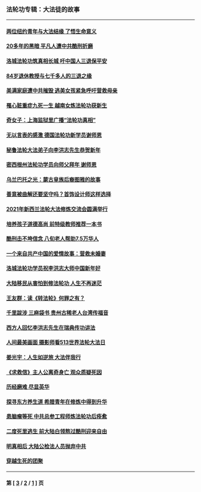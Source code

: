 ### 法轮功专辑：大法徒的故事
---
#### [两位纽约青年与大法结缘 了悟生命意义](../../pages/nf1147481/n14002785.md) 
#### [20多年的黑暗 平凡人遭中共酷刑折磨](../../pages/nf1147481/n13997976.md) 
#### [洛城法轮功筑真相长城 吁中国人三退保平安](../../pages/nf1147481/n13892471.md) 
#### [84岁退休教授与七千多人的三退之缘](../../pages/nf1147481/n13796650.md) 
#### [美满家庭遭中共摧毁 逃美女孩紧急呼吁营救母亲](../../pages/nf1147481/n13792859.md) 
#### [罹心脏重症九死一生 越南女炼法轮功获新生](../../pages/nf1147481/n13732766.md) 
#### [奇女子：上海监狱里广播“法轮功真相”](../../pages/nf1147481/n13726443.md) 
#### [无以言表的感激 德国法轮功新学员谢师恩](../../pages/nf1147481/n13543790.md) 
#### [秘鲁法轮大法弟子向李洪志先生恭贺新年](../../pages/nf1147481/n13540182.md) 
#### [密西根州法轮功学员向师父拜年 谢师恩](../../pages/nf1147481/n13538183.md) 
#### [乌兰巴托之光：蒙古皇族后裔图雅的故事](../../pages/nf1147481/n13155759.md) 
#### [善意被曲解还要坚守吗？首饰设计师这样选择](../../pages/nf1147481/n13077575.md) 
#### [2021年新西兰法轮大法修炼交流会圆满举行](../../pages/nf1147481/n13033149.md) 
#### [培养孩子道德高尚 前特级教师推荐一本书](../../pages/nf1147481/n12938640.md) 
#### [酷刑击不垮信念 八旬老人帮助7.5万华人](../../pages/nf1147481/n12880712.md) 
#### [一个来自共产中国的爱情故事：营救未婚妻](../../pages/nf1147481/n12778386.md) 
#### [洛城法轮功学员祝李洪志大师中国新年好](../../pages/nf1147481/n12724685.md) 
#### [大陆移民从害怕到修法轮功 人生不再迷茫](../../pages/nf1147481/n12414325.md) 
#### [王友群：读《转法轮》何罪之有？](../../pages/nf1147481/n12408647.md) 
#### [千里跋涉 三麻袋书 贵州古稀老人台湾传福音](../../pages/nf1147481/n12198750.md) 
#### [西方人回忆李洪志先生在瑞典传功讲法](../../pages/nf1147481/n12099607.md) 
#### [人间最美画面 摄影师看513世界法轮大法日](../../pages/nf1147481/n12094118.md) 
#### [姜光宇：人生如逆旅 大法伴我行](../../pages/nf1147481/n12088664.md) 
#### [《求救信》主人公离奇身亡 观众质疑死因](../../pages/nf1147481/n11845215.md) 
#### [历经磨难 尽显英华](../../pages/nf1147481/n11723297.md) 
#### [探寻东方养生道 希腊青年在修炼中得到升华](../../pages/nf1147481/n11494502.md) 
#### [患脑瘤等死 中共总参工程师炼法轮功后痊愈](../../pages/nf1147481/n11466682.md) 
#### [二度死里逃生 前大陆白领熬过酷刑迎来自由](../../pages/nf1147481/n11368594.md) 
#### [明真相后 大陆公检法人员抛弃中共](../../pages/nf1147481/n11358618.md) 
#### [穿越生死的团聚](../../pages/nf1147481/n11258922.md) 

---
#### 第 [ [3](./3.md) / [2](./2.md) / [1](./1.md) ] 页
